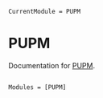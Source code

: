 ```@meta
CurrentModule = PUPM
```

# PUPM

Documentation for [PUPM](https://github.com/Aminofa70/PUPM.jl).

```@index
```

```@autodocs
Modules = [PUPM]
```
